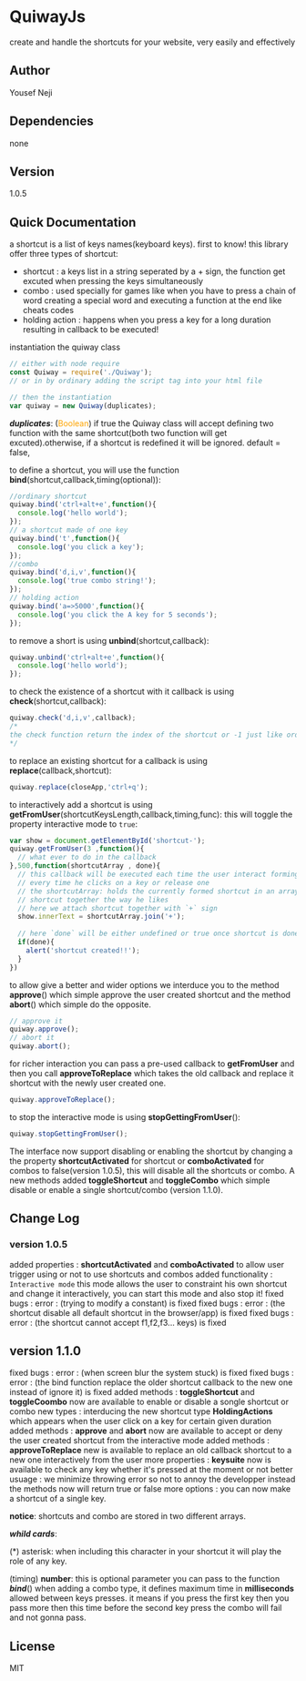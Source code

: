 # QuiwayJs
create and handle the shortcuts for your website, very easily and effectively  

## Author
Yousef Neji

## Dependencies
none

## Version
1.0.5

## Quick Documentation 
a shortcut is a list of keys names(keyboard keys).
first to know!
this library offer three types of shortcut:
* shortcut : a keys list in a string seperated by a + sign, the function get excuted when pressing the keys simultaneously
* combo : used specially for games like when you have to press a chain of word creating a special word and executing a function at the end like cheats codes
* holding action : happens when you press a key for a long duration resulting in callback to be executed!

instantiation the quiway class
```javascript
// either with node require
const Quiway = require('./Quiway');
// or in by ordinary adding the script tag into your html file

// then the instantiation
var quiway = new Quiway(duplicates);
```
_**duplicates**_: (<span style="color:orange">Boolean</span>) if true the Quiway class will accept defining two function with the same shortcut(both two function will get excuted).otherwise, if a shortcut is redefined it will be ignored. default = false,

to define a shortcut, you will use the function **bind**(shortcut,callback,timing(optional)):
```javascript
//ordinary shortcut
quiway.bind('ctrl+alt+e',function(){
  console.log('hello world');
});
// a shortcut made of one key
quiway.bind('t',function(){
  console.log('you click a key');
});
//combo 
quiway.bind('d,i,v',function(){
  console.log('true combo string!');
});
// holding action
quiway.bind('a=>5000',function(){
  console.log('you click the A key for 5 seconds');
});
```
to remove a short is using **unbind**(shortcut,callback):
```javascript
quiway.unbind('ctrl+alt+e',function(){
  console.log('hello world');
});
```
to check the existence of a shortcut with it callback is using **check**(shortcut,callback):
```javascript
quiway.check('d,i,v',callback);
/*
the check function return the index of the shortcut or -1 just like ordinary Array.findIndex 
*/
```
to replace an existing shortcut for a callback is using **replace**(callback,shortcut):
```javascript
quiway.replace(closeApp,'ctrl+q');
```
to interactively add a shortcut is using **getFromUser**(shortcutKeysLength,callback,timing,func):
this will toggle the property interactive mode to `true`:
```javascript
var show = document.getElementById('shortcut-');
quiway.getFromUser(3 ,function(){
  // what ever to do in the callback
},500,function(shortcutArray , done){
  // this callback will be executed each time the user interact forming the shortcut
  // every time he clicks on a key or release one
  // the shortcutArray: holds the currently formed shortcut in an array to allows user freely attach
  // shortcut together the way he likes 
  // here we attach shortcut together with `+` sign
  show.innerText = shortcutArray.join('+');
  
  // here `done` will be either undefined or true once shortcut is done
  if(done){
    alert('shortcut created!!');
  }
})
```
to allow give a better and wider options we interduce you to the method **approve**() which simple approve the user created shortcut and the method **abort**() which simple do the opposite.
```javascript
// approve it
quiway.approve();
// abort it
quiway.abort();
```
for richer interaction you can pass a pre-used callback to **getFromUser** and then you call **approveToReplace** which takes the old callback and replace it shortcut
with the newly user created one.
```javascript
quiway.approveToReplace();
```
to stop the interactive mode is using **stopGettingFromUser**():
```javascript
quiway.stopGettingFromUser();
```
The interface now support disabling or enabling the shortcut by changing a the property **shortcutActivated** for shortcut 
or **comboActivated** for combos to false(version 1.0.5), this will disable all the shortcuts or combo.
A new methods added **toggleShortcut** and **toggleCombo** which simple disable or enable a single shortcut/combo (version 1.1.0).

## Change Log
### version 1.0.5
added properties : **shortcutActivated** and **comboActivated** to allow user trigger using or not to use shortcuts and combos
added functionality : `Interactive mode` this mode allows the user to constraint his own shortcut and change it interactively, you can start this mode and also stop it!
fixed bugs : error : (trying to modify a constant) is fixed
fixed bugs : error : (the shortcut disable all default shortcut in the browser/app) is fixed
fixed bugs : error : (the shortcut cannot accept f1,f2,f3... keys) is fixed

## version 1.1.0
fixed bugs : error : (when screen blur the system stuck) is fixed
fixed bugs : error : (the bind function replace the older shortcut callback to the new one instead of ignore it) is fixed
added methods : **toggleShortcut** and **toggleCoombo** now are available to enable or disable a songle shortcut or combo
new types : interducing the new shortcut type **HoldingActions** which appears when the user click on a key for certain given duration
added methods : **approve** and **abort** now are available to accept or deny the user created shortcut from the interactive mode
added methods : **approveToReplace** new is available to replace an old callback shortcut to a new one interactively from the user
more properties : **keysuite** now is available to check any key whether it's pressed at the moment or not
better usuage : we minimize throwing error so not to annoy the developper instead the methods now will return true or false
more options : you can now make a shortcut of a single key.


**notice**: shortcuts and combo are stored in two different arrays.

**_whild cards_**: 

(\*) asterisk: when including this character in your shortcut it will play the role of any key.

(timing) **number**: this is optional parameter you can pass to the function _**bind**_() when adding a combo type, it defines maximum time in **milliseconds** allowed between keys presses. it means if you press the first key then you pass more then this time before the second key press the combo will fail and not gonna pass.

## License
MIT
